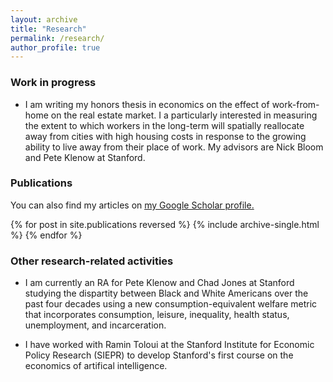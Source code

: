 ```yaml
---
layout: archive
title: "Research"
permalink: /research/
author_profile: true
---
```


### Work in progress
- I am writing my honors thesis in economics on the effect of work-from-home on the real estate market. I a particularly interested in measuring the extent to which workers in the long-term will spatially reallocate away from cities with high housing costs in response to the growing ability to live away from their place of work. My advisors are Nick Bloom and Pete Klenow at Stanford.


### Publications

You can also find my articles on <u><a href="https://scholar.google.com/citations?user=sqNEhHEAAAAJ&hl=en&oi=ao">my Google Scholar profile</a>.</u>

{% for post in site.publications reversed %}
  {% include archive-single.html %}
{% endfor %}


### Other research-related activities
- I am currently an RA for Pete Klenow and Chad Jones at Stanford studying the dispartity between Black and White Americans over the past four decades using a new consumption-equivalent welfare metric that incorporates consumption, leisure, inequality, health status, unemployment, and incarceration.

- I have worked with Ramin Toloui at the Stanford Institute for Economic Policy Research (SIEPR) to develop Stanford's first course on the economics of artifical intelligence.

